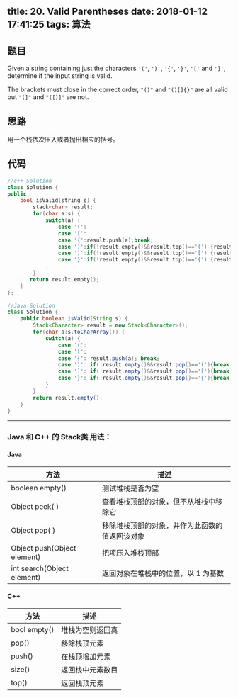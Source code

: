 title: 20. Valid Parentheses
date: 2018-01-12 17:41:25
tags: 算法
---

## 题目

Given a string containing just the characters `'('`, `')'`, `'{'`, `'}'`, `'['` and `']'`, determine if the input string is valid.

The brackets must close in the correct order, `"()"` and `"()[]{}"` are all valid but `"(]"` and `"([)]"` are not.

<!--more-->

## 思路

用一个栈依次压入或者抛出相应的括号。


## 代码

```c++
//c++ Solution
class Solution {
public:
    bool isValid(string s) {
        stack<char> result;
        for(char a:s) {
            switch(a) {
                case '(':
                case '[':
                case '{':result.push(a);break;
                case ')':if(!result.empty()&&result.top()=='(') {result.pop();} else {return false;};break;
                case ']':if(!result.empty()&&result.top()=='[') {result.pop();} else {return false;};break;
                case '}':if(!result.empty()&&result.top()=='{') {result.pop();} else {return false;};break;
            }
        }
       return result.empty();
    }
};
```

```java
//Java Solution
class Solution {
    public boolean isValid(String s) {
        Stack<Character> result = new Stack<Character>();
        for(char a:s.toCharArray()) {
            switch(a) {
                case '(':
                case '[':
                case '{': result.push(a); break;
                case ')': if(!result.empty()&&result.pop()=='('){break;} else{return false;}
                case ']': if(!result.empty()&&result.pop()=='['){break;} else{return false;}
                case '}': if(!result.empty()&&result.pop()=='{'){break;} else{return false;}
            }
        }
        return result.empty();
    }
}
```


-----

### Java 和 C++ 的 Stack类 用法：


#### Java


|方法| 描述|
|----|-----|
|boolean empty()|测试堆栈是否为空|
|Object peek( )|查看堆栈顶部的对象，但不从堆栈中移除它|
|Object pop( )|移除堆栈顶部的对象，并作为此函数的值返回该对象|
|Object push(Object element)|把项压入堆栈顶部|
|int search(Object element)|返回对象在堆栈中的位置，以 1 为基数|




#### C++


|方法| 描述|
|----|-----|
|bool empty() | 堆栈为空则返回真|
|pop()| 移除栈顶元素|
|push()| 在栈顶增加元素|
|size() |返回栈中元素数目|
|top() |返回栈顶元素|
















